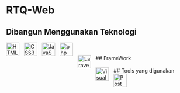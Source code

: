 # RTQ-Web

## Dibangun Menggunakan Teknologi

<img align="left" alt="HTML5" width="36px" src="https://cdn.jsdelivr.net/gh/devicons/devicon/icons/html5/html5-original.svg" style="padding-right:10px;" />
<img align="left" alt="CSS3" width="36px" src="https://cdn.jsdelivr.net/gh/devicons/devicon/icons/css3/css3-original.svg" style="padding-right:10px;" />
<img align="left" alt="JavaScript" width="36px" src="https://cdn.jsdelivr.net/gh/devicons/devicon/icons/javascript/javascript-original.svg" style="padding-right:10px;" />
<img align="left" alt="php" width="36px" src="https://www.php.net/images/logos/new-php-logo.svg" style="padding-right:10px;" />
</br>
</br>
## FrameWork
<img align="left" alt="Laravel" width="36px" src="https://upload.wikimedia.org/wikipedia/commons/thumb/9/9a/Laravel.svg/1200px-Laravel.svg.png" style="padding-right:10px;" />


</br>
</br>
## Tools yang digunakan 
<img align="left" alt="Visual Studio Code" width="36px" src="https://cdn.jsdelivr.net/gh/devicons/devicon/icons/vscode/vscode-original.svg" style="padding-right:10px;" />
<img align="left" alt="PostMan" width="36px" src="https://user-images.githubusercontent.com/2676579/34940598-17cc20f0-f9be-11e7-8c6d-f0190d502d64.png" style="padding-right:10px;" />
